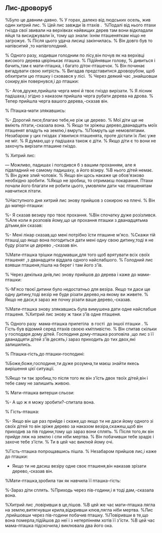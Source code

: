 ## Лис-дроворуб

%Було це давним-давно.
% У горах, далеко від людських осель, жив один хитрий лис.
% Цей лис завжди їв птахів .
 %Подалі від нього птахи гнізда свої звивали на верхівках найвищих дерев там вони відкладали яйця та висиджували їх, тому що знали: їхнім пташеняткам ніщо не загрожує.
% Після цього удача лисиці закінчилась.
% Він довго був то напівситий ,то напівголодний.

% Одного разу, ходивши голодним по лісу,він почув як на верхівці високого дерева цвірінькає пташка.
% Підійнявши голову,
% дивиться і бачить,там є мати-пташка, і багато діток-пташечок.
% Він починає вигадувати свою хитрість.
% Вигадав представитися дроворубом, щоб обхитрити цю пташку і сховався у лісі. 
% Через деякий час ,знайшовши сокиру,він повернувся,і до пташки:

%- Агов,друже,прийшла черга мені й твоє гніздо вирізати.
% Я лісник падішаха,і згідно з наказом прийшла черга рубати дерева на дрова.
% Тепер прийшла черга вашого дерева,-сказав він.

% Пташка-мати злякавшись:

%- Дорогий лисе,благаю тебе,не ріж це дерево.
% Мої діти ще не вміють літати,-сказала вона.
% Якщо ти зріжеш дерево,дванадцять моїх пташенят впадуть на землю,і вмруть.
%Помруть ще немовлятами.
Незабаром у цих гніздах з'явилися пташенята, проте дістати їх Лис уже не міг.
% Я думаю,що у падішаха також є діти.
% Якщо діти є то вони не захочуть вирізати пташине гніздо.

% Хитрий лис:

— Можливо, падишах і погодився б з вашим проханням, але я підвладний не самому падишаху, а його візиру.
%В нього дітей немає.
% Він дуже злий чоловік.
% Якщо він щось накаже це обов'язково необхідно зробити.
%Якщо не зробиш, то отримаєш покарання.
Птахи почали його благати не робити цього, умовляли дати час пташенятам навчитися літати.

%Наступного дня хитрий лис знову прийшов з сокирою на плечі.
% Він до матері-пташки:

%- Я сказав везиру про твоє прохання.
%Він спочатку дуже розізлився.
%Але коли я розповів йому,що це прохання пташки з дванадцятьма дітьми,він сказав:

%- Мені лікар сказав,що мені потрібно їсти пташине м'ясо.
%Скажи тій пташці,що якщо вона погодиться дати мені одну свою дитину,тоді я не буду різати це дерево ,-сказав він.

%Мати-пташка трішки подумавши,для того щоб врятувати всіх своїх пташенят ,з дванадцяти віддала одного найслабшого.
% Голодний лис взявши пташеня,пішла на берег і там його з'їв.

% Через декілька днів,лис знову прийшов до дерева і каже до мами-пташки:

%-М'ясо твоєї дитини було недостатньо для везіра.
Якщо ти даси ще одну дитину,тоді везір не буде різати дерево,на якому ви живете.
% Якщо не даси,я зараз же почну різати ваше дерево,-сказав.

%Мати-пташка знову злякавшись була вимушена дати одне найслабше пташеня.
%Хитрий лис знову ж таки з'їв одне пташеня.

% Одного разу  мама-пташка прилетіла  в гості  до іншої пташки .
% Гість був відомий серед птахів своєю кмітливістю.
% Він спитав скільки у господаря дому дітей.
Господиня дому-пташка розповіла ,що лис з її дванадцяти дітей з'їв десять,і зараз приходить до тих двох,які залишились.

% Пташка-гість,до пташки-господині:

%Боже,боже,господине,ти дуже розумна,ти маєш знайти якесь вирішення цієї ситуації.

%Якщо ти так зробиш,то після того як він з'їсть двох твоїх дітей,він і тебе саму не залишить живою.

% Мати-пташка витерши сльози:

%- А що ж я можу зробити?-спитала вона.

% Гість-пташка:

%- Якщо він ще раз прийде і скаже,що якщо ти не даси йому одного зі своїх дітей то він зріже дерево за наказом везіра,скажеш,щоб він приходив за пів години,тому що зараз вони сплять.
% Після того,як він прийде ляж на землю і спи ніби мертва.
% Він побачивши тебе зрадіє і захоче тебе з'їсти.
% Ти в цей час виклюй йому очі.

%Гість-пташка попрощавшись пішла.
% Незабаром прийшов лис,і каже до пташки:

- Якщо ти не дасиш везіру одне своє пташеня,він наказав зрізати дерево,-сказав він.

%Мати-пташка,зробила так як навчила її пташка-гість:

%-Зараз діти сплять.
%Приходь через пів-години,і я тоді дам,-сказала вона.

%Хитрий лис ,повіривши в це,пішов.
%В цей же час мати-пташка лягла на землю,витягнувши крила,відкривши клюв,лягла ніби мертва.
%Лис ,прийшовши через пів-години побачив пташку.
%Повіривши в те,що вона померла,підійшов до неї і з нетерпінням хотів її з'їсти.
%В цей час мама-пташка підскочила,і виклювала два його ока.
